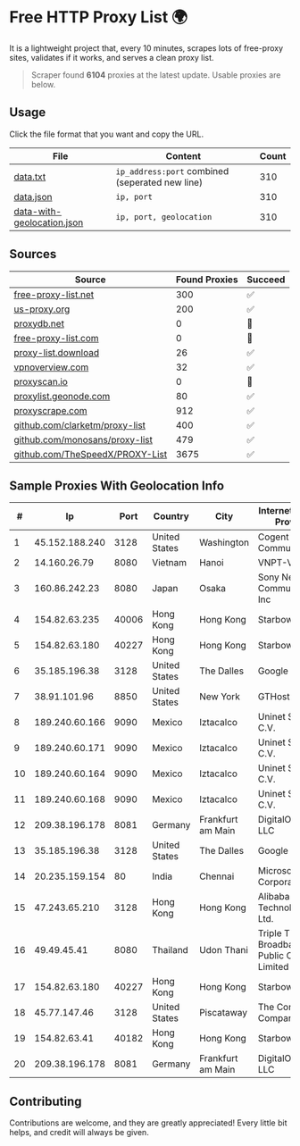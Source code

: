 
# Free HTTP Proxy List 🌍

It is a lightweight project that, every 10 minutes, scrapes lots of free-proxy sites, validates if it works, and serves a clean proxy list.


> Scraper found **6104** proxies at the latest update. Usable proxies are below.

## Usage

Click the file format that you want and copy the URL.


|File|Content|Count|
|----|-------|-----|
|[data.txt](https://raw.githubusercontent.com/themiralay/Proxy-List-World/master/data.txt)|`ip_address:port` combined (seperated new line)|310|
|[data.json](https://raw.githubusercontent.com/themiralay/Proxy-List-World/master/data.json)|`ip, port`|310|
|[data-with-geolocation.json](https://raw.githubusercontent.com/themiralay/Proxy-List-World/master/data-with-geolocation.json)|`ip, port, geolocation`|310|

## Sources

|Source|Found Proxies|Succeed|
|------|-------------|-------|
|[free-proxy-list.net](https://free-proxy-list.net)|300|✅|
|[us-proxy.org](https://www.us-proxy.org)|200|✅|
|[proxydb.net](http://proxydb.net)|0|🚫|
|[free-proxy-list.com](https://free-proxy-list.com/?page=&port=&type%5B%5D=http&type%5B%5D=https&up_time=0&search=Search)|0|🚫|
|[proxy-list.download](https://www.proxy-list.download/HTTP)|26|✅|
|[vpnoverview.com](https://vpnoverview.com/privacy/anonymous-browsing/free-proxy-servers)|32|✅|
|[proxyscan.io](https://www.proxyscan.io)|0|🚫|
|[proxylist.geonode.com](https://proxylist.geonode.com/api/proxy-list?limit=300&page=1&sort_by=lastChecked&sort_type=desc&protocols=http,https)|80|✅|
|[proxyscrape.com](https://api.proxyscrape.com/v2/?request=displayproxies&protocol=http&timeout=10000&country=all&ssl=all&anonymity=all)|912|✅|
|[github.com/clarketm/proxy-list](https://raw.githubusercontent.com/clarketm/proxy-list/master/proxy-list-raw.txt)|400|✅|
|[github.com/monosans/proxy-list](https://raw.githubusercontent.com/monosans/proxy-list/main/proxies/http.txt)|479|✅|
|[github.com/TheSpeedX/PROXY-List](https://raw.githubusercontent.com/TheSpeedX/PROXY-List/master/http.txt)|3675|✅|


## Sample Proxies With Geolocation Info

|#|Ip|Port|Country|City|Internet Service Provider|
|-|--|----|-------|----|-------------------------|
|1|45.152.188.240|3128|United States|Washington|Cogent Communications|
|2|14.160.26.79|8080|Vietnam|Hanoi|VNPT-VNNIC|
|3|160.86.242.23|8080|Japan|Osaka|Sony Network Communications Inc|
|4|154.82.63.235|40006|Hong Kong|Hong Kong|Starbow Ltd|
|5|154.82.63.180|40227|Hong Kong|Hong Kong|Starbow Ltd|
|6|35.185.196.38|3128|United States|The Dalles|Google LLC|
|7|38.91.101.96|8850|United States|New York|GTHost|
|8|189.240.60.166|9090|Mexico|Iztacalco|Uninet S.A. de C.V.|
|9|189.240.60.171|9090|Mexico|Iztacalco|Uninet S.A. de C.V.|
|10|189.240.60.164|9090|Mexico|Iztacalco|Uninet S.A. de C.V.|
|11|189.240.60.168|9090|Mexico|Iztacalco|Uninet S.A. de C.V.|
|12|209.38.196.178|8081|Germany|Frankfurt am Main|DigitalOcean, LLC|
|13|35.185.196.38|3128|United States|The Dalles|Google LLC|
|14|20.235.159.154|80|India|Chennai|Microsoft Corporation|
|15|47.243.65.210|3128|Hong Kong|Hong Kong|Alibaba (US) Technology Co., Ltd.|
|16|49.49.45.41|8080|Thailand|Udon Thani|Triple T Broadband Public Company Limited|
|17|154.82.63.180|40227|Hong Kong|Hong Kong|Starbow Ltd|
|18|45.77.147.46|3128|United States|Piscataway|The Constant Company|
|19|154.82.63.41|40182|Hong Kong|Hong Kong|Starbow Ltd|
|20|209.38.196.178|8081|Germany|Frankfurt am Main|DigitalOcean, LLC|



## Contributing

Contributions are welcome, and they are greatly appreciated! Every
little bit helps, and credit will always be given.

